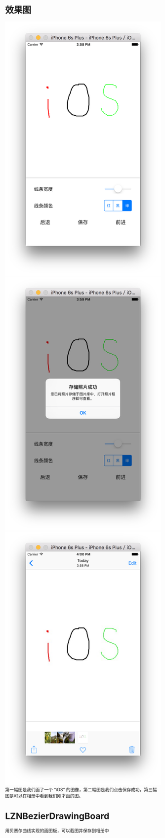 # 效果图
![image](https://github.com/963239327/LZNBezierDrawingBoard/blob/master/README_IMG/%E5%B1%8F%E5%B9%95%E5%BF%AB%E7%85%A7%202016-05-07%20%E4%B8%8B%E5%8D%883.58.54.png?raw=true)
![image](https://github.com/963239327/LZNBezierDrawingBoard/blob/master/README_IMG/%E5%B1%8F%E5%B9%95%E5%BF%AB%E7%85%A7%202016-05-07%20%E4%B8%8B%E5%8D%883.59.02.png?raw=true)
![image](https://github.com/963239327/LZNBezierDrawingBoard/blob/master/README_IMG/%E5%B1%8F%E5%B9%95%E5%BF%AB%E7%85%A7%202016-05-07%20%E4%B8%8B%E5%8D%884.00.25.png?raw=true)
第一幅图是我们画了一个 “iOS” 的图像，第二幅图是我们点击保存成功，第三幅图是可以在相册中看到我们刚才画的图。
# LZNBezierDrawingBoard
用贝赛尔曲线实现的画图板，可以截图并保存到相册中
